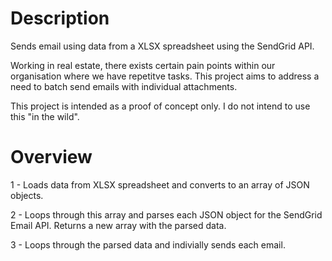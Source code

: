 # Description
Sends email using data from a XLSX spreadsheet using the SendGrid API.

Working in real estate, there exists certain pain points within our organisation where we have repetitve tasks. 
This project aims to address a need to batch send emails with individual attachments.

This project is intended as a proof of concept only. I do not intend to use this "in the wild".

# Overview
1 - Loads data from XLSX spreadsheet and converts to an array of JSON objects.

2 - Loops through this array and parses each JSON object for the SendGrid Email API. Returns a new array with the parsed data.

3 - Loops through the parsed data and indivially sends each email.
